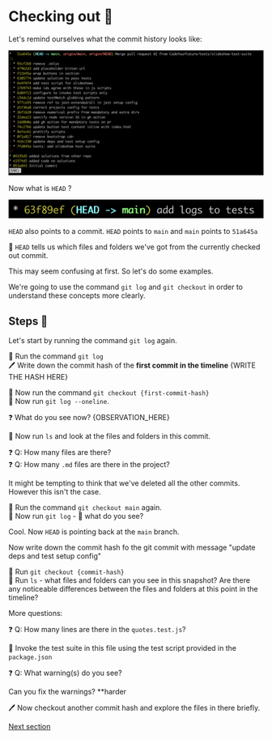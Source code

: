 # Checking out 🌴

Let's remind ourselves what the commit history looks like:

![git-log-output](./git-log-output.png)

Now what is `HEAD` ?

![HEAD](./HEAD.png)

`HEAD` also points to a commit. `HEAD` points to `main` and `main` points to `51a645a`

🔑 `HEAD` tells us which files and folders we've got from the currently checked out commit.

This may seem confusing at first. So let's do some examples.

We're going to use the command `git log` and `git checkout` in order to understand these concepts more clearly.

## Steps 👣

Let's start by running the command `git log` again.

🏃  Run the command `git log` \
🖊️ Write down the commit hash of the **first commit in the timeline**
{WRITE THE HASH HERE}

🏃  Now run the command `git checkout {first-commit-hash}`\
🏃  Now run `git log --oneline`.

❓ What do you see now?
{OBSERVATION_HERE}

🏃 Now run `ls` and look at the files and folders in this commit.

❓ Q: How many files are there?\
❓ Q: How many `.md` files are there in the project?

It might be tempting to think that we've deleted all the other commits. However this isn't the case.

🏃  Run the command `git checkout main` again.\
🏃  Now run `git log` - 👀 what do you see?

Cool. Now `HEAD` is pointing back at the `main` branch.

Now write down the commit hash fo the git commit with message "update deps and test setup config"

🏃 Run `git checkout {commit-hash}`\
🏃 Run `ls` - what files and folders can you see in this snapshot? Are there any noticeable differences between the files and folders at this point in the timeline?

More questions:

❓ Q: How many lines are there in the `quotes.test.js`?

🏃 Invoke the test suite in this file using the test script provided in the `package.json`

❓ Q: What warning(s) do you see?

Can you fix the warnings? **harder

🖊️ Now checkout another commit hash and explore the files in there briefly.


[Next section](./4-staging.md)
